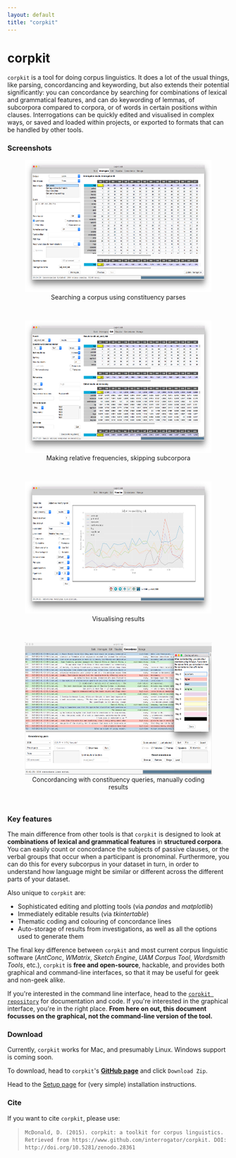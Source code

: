 ```yaml
---
layout: default
title: "corpkit"
---
```


corpkit
=======

`corpkit` is a tool for doing corpus linguistics. It does a lot of the usual things, like parsing, concordancing and keywording, but also extends their potential significantly: you can concordance by searching for combinations of lexical and grammatical features, and can do keywording of lemmas, of subcorpora compared to corpora, or of words in certain positions within clauses. Interrogations can be quickly edited and visualised in complex ways, or saved and loaded within projects, or exported to formats that can be handled by other tools.

### Screenshots

<figure> 
<center>
  <a href="https://raw.githubusercontent.com/interrogator/risk/master/images/interro.png" > <img src="https://raw.githubusercontent.com/interrogator/risk/master/images/interro.png" alt="Interrogating" width="600" height="300"></a>
  <figcaption>Searching a corpus using constituency parses</figcaption> 
</center>
</figure> <br>

<figure>
  <center>
  <a href="https://raw.githubusercontent.com/interrogator/risk/master/images/editing.png" > <img src="https://raw.githubusercontent.com/interrogator/risk/master/images/editing.png" alt="Editing" width="600" height="300"></a>
  <figcaption>Making relative frequencies, skipping subcorpora</figcaption>
  </center>
</figure> <br>

<figure>
  <center>
  <a href="https://raw.githubusercontent.com/interrogator/risk/master/images/plott.png" > <img src="https://raw.githubusercontent.com/interrogator/risk/master/images/plott.png" alt="Visualising" width="600" height="300"></a>
  <figcaption>Visualising results</figcaption> 
  </center>
</figure><br>

<figure>
  <center>
  <a href="https://raw.githubusercontent.com/interrogator/risk/master/images/conc2.png" > <img src="https://raw.githubusercontent.com/interrogator/risk/master/images/conc2.png" alt="Concordancing" width="560" height="300"></a>
  <figcaption>Concordancing with constituency queries, manually coding results</figcaption>
  </center>
</figure> <br>

### Key features

The main difference from other tools is that `corpkit` is designed to look at **combinations of lexical and grammatical features** in **structured corpora**. You can easily count or concordance the subjects of passive clauses, or the verbal groups that occur when a participant is pronominal. Furthermore, you can do this for every subcorpus in your dataset in turn, in order to understand how language might be similar or different across the different parts of your dataset.

Also unique to `corpkit` are:

* Sophisticated editing and plotting tools (via *pandas* and *matplotlib*)
* Immediately editable results (via *tkintertable*)
* Thematic coding and colouring of concordance lines
* Auto-storage of results from investigations, as well as all the options used to generate them

The final key difference between `corpkit` and most current corpus linguistic software (*AntConc*, *WMatrix*, *Sketch Engine*, *UAM Corpus Tool*, *Wordsmith Tools*, etc.), `corpkit` is **free and open-source**, hackable, and provides both graphical and command-line interfaces, so that it may be useful for geek and non-geek alike. 

If you're interested in the command line interface, head to the [`corpkit repository`](https://www.github.com/interrogator/corpkit) for documentation and code. If you're interested in the graphical interface, you're in the right place. **From here on out, this document focusses on the graphical, not the command-line version of the tool.**

### Download

Currently, `corpkit` works for Mac, and presumably Linux. Windows support is coming soon.

To download, head to `corpkit`'s [**GitHub page**](https://github.com/interrogator/corpkit) and click `Download Zip`. 

Head to the [Setup page](doc/setup.html) for (very simple) installation instructions.

### Cite

If you want to cite `corpkit`, please use:

> `McDonald, D. (2015). corpkit: a toolkit for corpus linguistics. Retrieved from https://www.github.com/interrogator/corpkit. DOI: http://doi.org/10.5281/zenodo.28361`